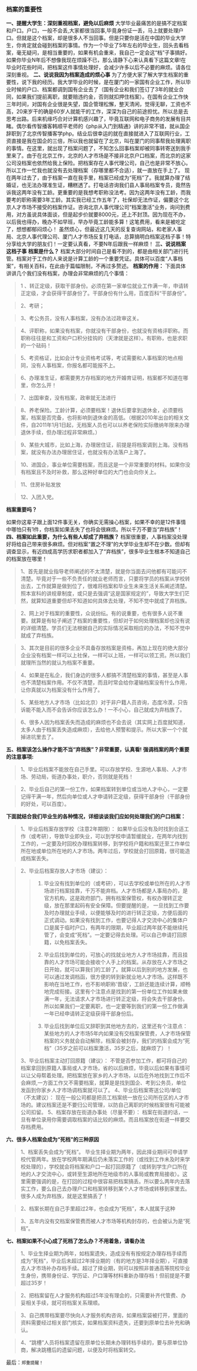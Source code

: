 ### 档案的重要性

**一、提醒大学生：深刻重视档案，避免以后麻烦**
     大学毕业最痛苦的是搞不定档案和户口。户口，一般不会丢,大家都很当回事,毕竟身份证一丢，马上就要处理户口。但就是这个档案，却是很多人不当回事。但是只要你是活在中国的毕业大学生，你肯定就会碰到档案的事情。作为一个毕业了5年左右的毕业生，回头去看档案，毫无疑问，是相当重要的，如果有机会重来，我自己一定会这“档”子事搞好。如果你毕业N年后不想像我现在烦躁不已，那么请静下心来认真看下这篇文章!在毕业时花些时间，把档案这件事情处理好，会减少许多以后不必要的麻烦。请各位深刻重视。
**二、说说我因为档案造成的烦心事**
     为了方便大家了解大学生档案的重要性，说下我的经历。我大学毕业的时候，是在厦门的一家国有企业工作，所以毕业时候的户口、档案都调到国有企业去了（国有企业和我们签订了3年的就业合同，如果我们提前离职，就要赔违约金，否则就扣押住档案）。在国有企业工作快三年时间，对国有企业很是失望，国企管理松懈，整天清闲，觉得无聊，工资也不高，20来岁干的确是60岁人就能干的工作，深深为自己的前途担忧。所以总是去思考出路。后来机缘巧合对计算机感兴趣了，毕竟互联网和电子商务的发展有目共睹。偶尔看传智播客韩顺平老师的《php从入门到精通》讲的非常不错，就从国企辞职到了北京传智播客学php。结业后很幸运的就在直接就进入了互联网行业，工资直接是我在国企的三倍，所以我也就留在了北京，叫在厦门的同事帮我处理离职的事情。在这里，就出现了档案问题了，不知怎么回事档案却被同事转寄送到我手里来了。由于在北京工作，北京的人才市场是不接非北京户口档案，而北京的这家公司没档案也依然给我上保险。把档案存在人事代理公司，自己也是非常不放心。所以工作一忙我也就没有去处理档案（存哪里都不合适），就一直放在手上了。
      现在两年过去了，由于档案一直在我手里，档案已经成为“死档”了。我就算办理了结婚证，也无法办理准生证，糟糕透了。打电话咨询我们县人事局档案专员，竟然告诉我这两年没有工龄。更重要的是我想考职称没法考。因为这两年没有工龄，而我要考的职称需要3年工龄。其实我已经工作五年了，社保却无法作证，偏要这个北京人才市场不接受的档案作证。咨询北京人事代理公司“档案激活”业务，询问到费用，对方虽说具体面谈，但是起步价就要8000元，还上不封顶。因为现在不办，以后我也得办，晚办不如早班，早办毕竟工龄能多算！这笔费用，看来是被吃定了，想想都郁闷烦心！
      虽然烦心，但最近这几天的反复查询网站，和老家人事局、北京人事代理公司、厦门人才市场反复打电话，总算搞明白档案这档子事！特分享给大学的朋友们！一定要认真看，不要N年后跟我一样麻烦！
**三、说说档案这档子事**
**档案是什么？**
      档案大部分时间自己是看不到的，都是由相关部门进行托管。档案对于工作的人来说是计算工龄的一个重要凭证。具体可以百度“人事档案”，有相关百科，在此由于篇幅限制，不再过多赘述。
**档案的作用：**
下面具体讲讲几个我们没有档案，办理会非常麻烦的几个事情：

> 1 、转正定级，获取干部身份。必须在第一家单位就业工作满一年，申请转正定级，才会获得干部身份了。干部身份有什么用，百度百科“干部身份”。

> 2、考研；

> 3、考公务员，没有人事档案，没有办法过政审这关。

> 4、评职称，如果没有档案，你就没有干部身份，也就没有资格评职称。而职称往往是和工资和户口积分挂钩的（天津就是这样）。有职称，也是求职的一个砝码！

> 5、考资格证，比如会计专业资格考试等，考试需要和人事档案的地点相同，没有人事档案，你报名都可能报不上。

> 6、办理准生证，都需要男方存档案的地方开婚育证明，档案都不知道在哪里，你怎么开！

> 7、出国审查，没有档案，政审就无法进行

> 8、养老保险。工龄计算，必须要档案！退休后要拿到退休金，必须要档案，档案是否完备，也将影响到退休金的高低。（根据2010年出台的相关文件，自2011年1月1日起，无档案人员也可以以养老保险实际缴纳年限来办理退休手续，但办理过程非常麻烦。）

> 9、某些大城市，比如上海，办理居住证，前提是将档案调到上海。没有档案，就没有办法办理居住证，也就没有办法落户上海了。

> 10、进国企，事业单位需要档案，而且这是一个非常重要的材料。如果你没有档案且不及时补救，那么这种好单位的大门也会向你关上。

> 11、住房补贴发放

> 12、入团入党。

**档案重要吗？**

​      如果你这辈子跟上面12件事无关，你确实无需操心档案，如果不幸的是12件事情中哪怕只有1件，你档案如果丢失了也将会很麻烦。所以千万不要当“弃档族”！
**四、档案如此重要，为什么有些人却成了弃档族？**
​     档案很重要，人事档案没处理好将给自己带来很多麻烦。但对档案“置之不理”的大学毕业生却不在少数。但却有调查显示，有近四成高学历求职者都加入了“弃档族”，很多毕业生根本不知道自己的档案放在哪里！

> 1、首先是就业指导老师阐述的不太清楚，就是你当面去问他都有可能问不清楚。毕竟对于一些不负责任的就业老师而言，只要将学员的档案从学校转出去，工作就算是做到位了，很难将档案和毕业生未来生活关系阐述清楚。照本宣科的讲规章制度，或只是去强调“这是国家规定的”，导致大学生们茫然，就算知道重要但却不知道如何具体去处理，不知不觉中就成了弃档族。

> 2、网上对于档案的重要性，众说纷纭。有的说重要，也有很多人说不重要。就算是有帖子阐述了档案的重要性，但却对于如何处理档案却也没有说的详细清楚。学员们无法根据自己的实际情况采取相应的办法，不知不觉中就成了弃档族。

> 3、其次是目前的很多企业不具备存放档案是资格，再加上现在的绝大部分企业没有档案一样可以上社保，一样可以上班，一样可以领工资。所以我们就理所当然的就认为档案不重要。

> 4、如果是在私企，我们身边的很多人都搞不清楚档案的事情，甚至是人事也不清楚档案作用。不仅不清楚，而且时常会给你灌输档案没有什么作用，让你真就以为档案没有什么作用了。

>  5、某些地方人才市场（比如北京）对于非户籍人员咨询，态度冷漠，只告诉能不能入而不会告诉你应该怎么办！一不小心，自己就成为弃档族了。

> 6、很多人因为档案丢失而造成的麻烦也不会去说（其实网上百度就知道，太多人由于档案丢失造成麻烦），去给他人预警和提示。所以大家一个个就掉进坑里去了。

**五、档案该怎么操作才能不当“弃档族”？非常重要，认真看!**
**强调档案的两个重要的注意事项:**

> 1、毕业后档案不能放在自己手里。可以存放学校、生源地人事局、人才市场、劳动局，街道办事处，职介，否则就是死档！

> 2、毕业后自己的第一份工作，如果档案转到单位或当地人才中心，一定要记得干满一年，然后向单位或人才申请转正定级，获得干部身份（干部身份的好处，可以百度）。

**下面就结合我们毕业生的各种情况，详细谈谈我们应如何处理我们的户口档案：**

> 1、毕业后档案存放学校（注意2年期限）：
> 如果毕业后没有及时找到合适工作（或考研），导致毕业即失业，可以到学校申请暂缓就业，在两年内找到工作的，一定要及时回校办理档案转移，到学校将户籍和档案迁至工作单位所在地或单位所在地的人才市场。两年过后，学校就会打回原籍，很可能造成档案丢失。

> 2、毕业后档案存放人才市场（建议）：
>
> > 1) 毕业没有找到单位的（或考研），可以去学校或单位所在的人才市场进行档案挂靠，千万不能弃档。人才市场都是人事局办的，是官方机构，这是政府部门，拥有档案保管权，有权办理转正定级，放在那里起码有安全保障。但要提醒的是， 一旦找到工作要及时办理就业手续，以便能够及时的进行转正定级，方便后面的正式调动。如果没有找到工作，也要记得人才交流中心的集体户口是属于临时户口，有两年的限期，毕业超过两年就不能继续托管了，会变成“死档”。一定要记得去处理。可以自己申请打回原籍，以免档案丢失。
>
> > 2) 毕业后找到单位的，可放心的找就业地方人才市场挂靠，而且挂靠的人才市场可能会接收个人手上的档案。从存放在人才市场之日开始，就可以算我们的工龄了。就算以后到别的地方发展，也可以通过发调档函，很方便的转到新就业地人才市场。这样既不影响在当地工作，也不影响职称'晋级’，工龄还能连续计算，顺畅地完成衔接。这里有个注意点是找到的第一份单位工作如果未做满一年，无法请求人才市场进行转正定级，将会失去干部身份。所以如果我们一定要离职，也一定要等到我们的第一份工作做满一年已经申请转正定级获得干部身份后。
>
> > 3) 毕业后找到单位后又辞职到其他地方去的，这里还有个注意点：某些地方的人才市场5年内如果没有交档案保管费，人才市场保管档案的义务就会自动解除，档案会被封存，我们的档案会成为“死档”（35岁之前可以档案激活，35岁之后，就麻烦了）！
>
> 3、毕业后档案主动打回原籍（建议）：
> 不管是否参加工作，都可将自己的档案拿回到原籍人事局或人才市场，省的以后麻烦，毕竟以后如果有事情可以让父母帮着处理。把档案放在家乡的人才市场，以后在外地找到工作后不会麻烦,一方面工作又不需要档案，就算是是找到国企、考到公务员，单位发函到你家乡人才市场调档案就可以了。
> 4、毕业后档案寄送公司/单位（不太建议）：
> 现在一般公司都是把员工档案统一放在公司所在区的人才市场的。建议档案还是不要归公司管理，以防自己离职的时候档案很有可能被公司扣留。
> 5、档案存放在街道办事处（尽量不要）：
> 档案在街道的话，一旦有单位录用你需要调取档案的话比较的麻烦。而且档案放在街道一样要交存档费用。

**六、很多人档案会成为“死档”的三种原因**

> 1、档案丢失会成为“死档”。
> 毕业生择业期为两年，因此择业期间可申请学校代管两年。放在学校两年期满后仍未落实工作的（或找到工作未及时来学校处理的），学校就会将档案和户口一起打回原籍了（或转到学生户口所在地的人才交流中心，或转至生源地所在地级市的人事局或教育局接收）。这里需要强调的是，在打回的过程中很容易把档案搞丢。所以要么两年内去落实工作，要么自己去办理户口和档案转移到某个人才市场或转移到家里去。很多人成为弃档族，就是这里搞丢了！

> 2、档案长期在自己手里超过2年，也会成为“死档”，本人就属于这种

> 3、五年内没有交档案保管费而被人才市场等机构封存的，也会被认为是“死档”。

**七、档案如果不小心成了死档了怎么办？不用着急，请看办法**

> 1、毕业生择业期为两年，如档案遗失，造成没有有按规定办理存档手续而成为“死档”，毕业后未超过2年择业期的（有的地方是3年择业期），可直接去人才市场补办存档手续。超过了择业期，则可以按照非普通高等院校毕业生身份，携带身份证、学历证、户口簿等材料重新办理存档！但前提是不要超过35岁！

> 2、把档案留在人才服务机构超过5年没有理会的，只需要补齐代管费、办妥相关手续，就可将档案关系理顺。

> 3、自己携带档案要尽快向人才服务机构咨询，如果档案袋被打开，里面的资料需要经过相关部门核实，如果档案资料遗失，还要到原单位去补充和确认。

> 4、“跳槽”人员将档案遗留在原单位长期未办理转档手续的，要与原单位协商，解决跳槽后的遗留问题，以便及时将档案转交。

最后：`郑重提醒！`